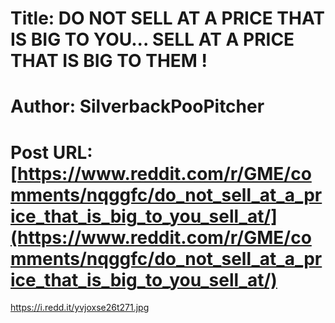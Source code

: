 # Title: DO NOT SELL AT A PRICE THAT IS BIG TO YOU... SELL AT A PRICE THAT IS BIG TO THEM !
# Author: SilverbackPooPitcher
# Post URL: [https://www.reddit.com/r/GME/comments/nqggfc/do_not_sell_at_a_price_that_is_big_to_you_sell_at/](https://www.reddit.com/r/GME/comments/nqggfc/do_not_sell_at_a_price_that_is_big_to_you_sell_at/)


https://i.redd.it/yvjoxse26t271.jpg